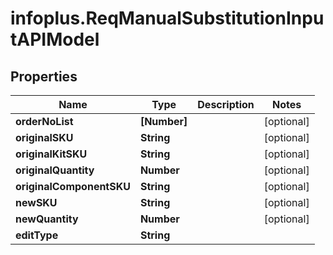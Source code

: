 # infoplus.ReqManualSubstitutionInputAPIModel

## Properties
Name | Type | Description | Notes
------------ | ------------- | ------------- | -------------
**orderNoList** | **[Number]** |  | [optional] 
**originalSKU** | **String** |  | [optional] 
**originalKitSKU** | **String** |  | [optional] 
**originalQuantity** | **Number** |  | [optional] 
**originalComponentSKU** | **String** |  | [optional] 
**newSKU** | **String** |  | [optional] 
**newQuantity** | **Number** |  | [optional] 
**editType** | **String** |  | 


